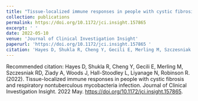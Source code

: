 ```yaml
---
title: "Tissue-localized immune responses in people with cystic fibrosis and respiratory nontuberculous mycobacteria infection"
collection: publications
permalink: https://doi.org/10.1172/jci.insight.157865
excerpt: ' '
date: 2022-05-10
venue: 'Journal of Clinical Investigation Insight'
paperurl: 'https://doi.org/10.1172/jci.insight.157865 '
citation: 'Hayes D, Shukla R, Cheng Y, Gecili E, Merling M, Szczesniak RD, Ziady A, Woods J, Hall-Stoodley L, Liyanage N, Robinson R. (2022). &quot;Tissue-localized immune responses in people with cystic fibrosis and respiratory nontuberculous mycobacteria infection.&quot; <i>Journal of Clinical Investigation Insight 1</i>..'
---
```


Recommended citation: Hayes D, Shukla R, Cheng Y, Gecili E, Merling M, Szczesniak RD, Ziady A, Woods J, Hall-Stoodley L, Liyanage N, Robinson R. (2022). Tissue-localized immune responses in people with cystic fibrosis and respiratory nontuberculous mycobacteria infection. Journal of Clinical Investigation Insight. 2022 May. https://doi.org/10.1172/jci.insight.157865.
